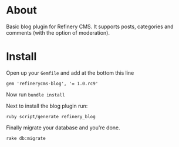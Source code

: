 # About

Basic blog plugin for Refinery CMS. It supports posts, categories and comments (with the option of moderation).

# Install

Open up your ``Gemfile`` and add at the bottom this line

    gem 'refinerycms-blog', '= 1.0.rc9'

Now run ``bundle install``

Next to install the blog plugin run:

    ruby script/generate refinery_blog

Finally migrate your database and you're done.

    rake db:migrate